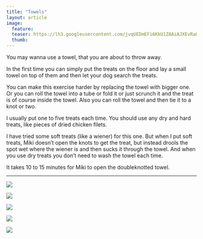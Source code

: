 ```yaml
---
title: "Towels"
layout: article
image:
  feature:
  teaser: https://lh3.googleusercontent.com/jvqUEDmEFi6KkU1ZAAiAJXEvRaOYZSyXRvz6BnDguS8=w245
  thumb:
---
```


You may wanna use a towel, that you are about to throw away.

In the first time you can simply put the treats on the floor and lay a small towel on top of them and then let your dog search the treats.

You can make this exercise harder by replacing the towel with bigger one. Or you can roll the towel into a tube or fold it or just scrunch it and the treat is of course inside the towel. Also you can roll the towel and then tie it to a knot or two.

I usually put one to five treats each time. You should use any dry and hard treats, like pieces of dried chicken filets.

I have tried some soft treats (like a wiener) for this one. But when I put soft treats, Miki doesn’t open the knots to get the treat, but instead drools the spot wet where the wiener is and then sucks it through the towel. And when you use dry treats you don’t need to wash the towel each time.

It takes 10 to 15 minutes for Miki to open the doubleknotted towel.

---

[![](https://lh3.googleusercontent.com/EUGEMklxbux158kHddEHOsDAixgJ8wfKUzdZzNDo2Cg=w800)](https://lh3.googleusercontent.com/EUGEMklxbux158kHddEHOsDAixgJ8wfKUzdZzNDo2Cg=s0)

[![](https://lh3.googleusercontent.com/7CEeY3kQJs7cJveh2z2qGvMfWSxdP3w_K1kVwdKKpTM=w800)](https://lh3.googleusercontent.com/7CEeY3kQJs7cJveh2z2qGvMfWSxdP3w_K1kVwdKKpTM=s0)

[![](https://lh3.googleusercontent.com/w5xff25n2Z5fEhBVV3Aqgpn3ZdjKKKGdvlERNpUs93E=w800)](https://lh3.googleusercontent.com/w5xff25n2Z5fEhBVV3Aqgpn3ZdjKKKGdvlERNpUs93E=s0)

[![](https://lh3.googleusercontent.com/EIUowJnFzROpWme2aqztpsmWjmPzB_kjyxE2gmmu4yo=w800)](https://lh3.googleusercontent.com/EIUowJnFzROpWme2aqztpsmWjmPzB_kjyxE2gmmu4yo=s0)

[![](https://lh3.googleusercontent.com/i89khDJ-eN2d2FbF5t1xjMfWx8KZrIrFyl9u_LUhrCU=w800)](https://lh3.googleusercontent.com/i89khDJ-eN2d2FbF5t1xjMfWx8KZrIrFyl9u_LUhrCU=s0)

